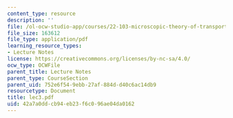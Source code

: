 ```yaml
---
content_type: resource
description: ''
file: /ol-ocw-studio-app/courses/22-103-microscopic-theory-of-transport-fall-2003/42a7a0ddcb94eb23f6c096ae04da0162_lec3.pdf
file_size: 163612
file_type: application/pdf
learning_resource_types:
- Lecture Notes
license: https://creativecommons.org/licenses/by-nc-sa/4.0/
ocw_type: OCWFile
parent_title: Lecture Notes
parent_type: CourseSection
parent_uid: 752e6f54-9ebb-27af-884d-d40c6ac14db9
resourcetype: Document
title: lec3.pdf
uid: 42a7a0dd-cb94-eb23-f6c0-96ae04da0162
---
```

